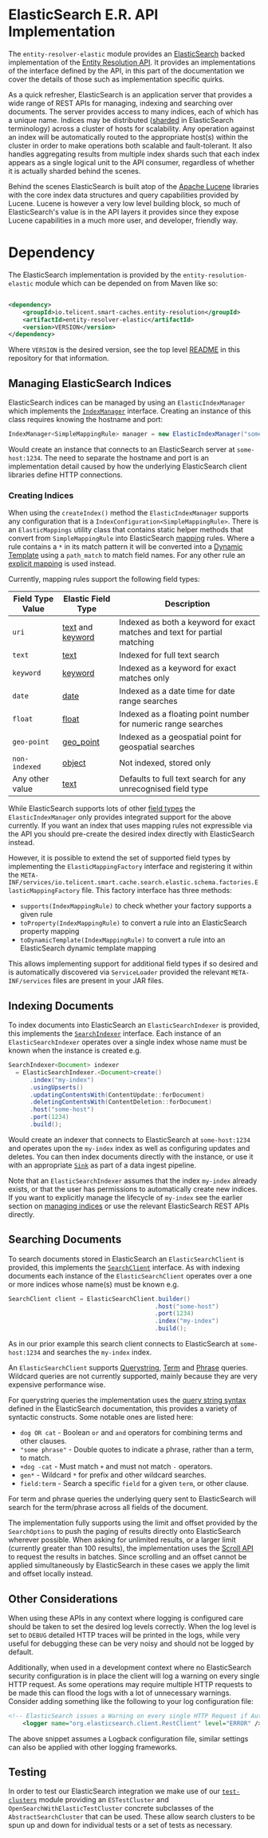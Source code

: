 # ElasticSearch E.R. API Implementation

The `entity-resolver-elastic` module provides an [ElasticSearch][1] backed implementation of the [Entity Resolution API](er-api).
It provides an implementations of the interface defined by the API, in this part of the documentation we cover the details of those such as implementation specific quirks.

As a quick refresher, ElasticSearch is an application server that provides a wide range of REST APIs for managing,
indexing and searching over documents.  The server provides access to many indices, each of which has a unique name.
Indices may be distributed ([sharded][8] in ElasticSearch terminology) across a cluster of hosts for scalability.  Any
operation against an index will be automatically routed to the appropriate host(s) within the cluster in order to make
operations both scalable and fault-tolerant.  It also handles aggregating results from multiple index shards such that
each index appears as a single logical unit to the API consumer, regardless of whether it is actually sharded behind the
scenes.

Behind the scenes ElasticSearch is built atop of the [Apache Lucene][9] libraries with the core index data structures
and query capabilities provided by Lucene.  Lucene is however a very low level building block, so much of
ElasticSearch's value is in the API layers it provides since they expose Lucene capabilities in a much more user, and
developer, friendly way.

# Dependency

The ElasticSearch implementation is provided by the `entity-resolution-elastic` module which can be depended on 
from Maven
like so:

```xml

<dependency>
    <groupId>io.telicent.smart-caches.entity-resolution</groupId>
    <artifactId>entity-resolver-elastic</artifactId>
    <version>VERSION</version>
</dependency>
```

Where `VERSION` is the desired version, see the top level [README](../README.md) in this repository for that
information.

## Managing ElasticSearch Indices

ElasticSearch indices can be managed by using an `ElasticIndexManager` which implements the
[`IndexManager`](managing-indices.md) interface.  Creating an instance of this class requires knowing the hostname and
port:

```java
IndexManager<SimpleMappingRule> manager = new ElasticIndexManager("some-host", 1234);
```

Would create an instance that connects to an ElasticSearch server at `some-host:1234`.  The need to separate the
hostname and port is an implementation detail caused by how the underlying ElasticSearch client libraries define HTTP
connections.

### Creating Indices

When using the `createIndex()` method the `ElasticIndexManager` supports any configuration that is a
`IndexConfiguration<SimpleMappingRule>`.  There is an `ElasticMappings` utility class that contains static helper
methods that convert from `SimpleMappingRule` into ElasticSearch [mapping][2] rules.  Where a rule contains a `*` in its
match pattern it will be converted into a [Dynamic Template][3] using a `path_match` to match field names.  For any
other rule an [explicit mapping][4] is used instead.

Currently, mapping rules support the following field types:

| Field Type Value | Elastic Field Type         | Description                                                               |
|------------------|----------------------------|---------------------------------------------------------------------------|
| `uri`            | [text][6] and [keyword][5] | Indexed as both a keyword for exact matches and text for partial matching |
| `text`           | [text][6]                  | Indexed for full text search                                              |
| `keyword`        | [keyword][5]               | Indexed as a keyword for exact matches only                               |
| `date`           | [date][14]                 | Indexed as a date time for date range searches                            |
| `float`          | [float][15]                | Indexed as a floating point number for numeric range searches             |
| `geo-point`      | [geo_point][16]            | Indexed as a geospatial point for geospatial searches                     |
| `non-indexed`    | [object][12]               | Not indexed, stored only                                                  |
| Any other value  | [text][6]                  | Defaults to full text search for any unrecognised field type              |

While ElasticSearch supports lots of other [field types][7] the `ElasticIndexManager` only provides integrated support
for the above currently.  If you want an index that uses mapping rules not expressible via the API you should pre-create
the desired index directly with ElasticSearch instead.

However, it is possible to extend the set of supported field types by implementing the `ElasticMappingFactory` interface
and registering it within the
`META-INF/services/io.telicent.smart.cache.search.elastic.schema.factories.ElasticMappingFactory` file.  This factory
interface has three methods:

- `supports(IndexMappingRule)` to check whether your factory supports a given rule
- `toProperty(IndexMappingRule)` to convert a rule into an ElasticSearch property mapping
- `toDynamicTemplate(IndexMappingRule)` to convert a rule into an ElasticSearch dynamic template mapping

This allows implementing support for additional field types if so desired and is automatically discovered via
`ServiceLoader` provided the relevant `META-INF/services` files are present in your JAR files.

## Indexing Documents

To index documents into ElasticSearch an `ElasticSearchIndexer` is provided, this implements the
[`SearchIndexer`](indexing-documents.md) interface.  Each instance of an `ElasticSearchIndexer` operates over a single
index whose name must be known when the instance is created e.g.

```java
SearchIndexer<Document> indexer 
  = ElasticSearchIndexer.<Document>create()
      .index("my-index")
      .usingUpserts()
      .updatingContentsWith(ContentUpdate::forDocument)
      .deletingContentsWith(ContentDeletion::forDocument)
      .host("some-host")
      .port(1234)
      .build();
```

Would create an indexer that connects to ElasticSearch at `some-host:1234` and operates upon the `my-index` index as
well as configuring updates and deletes.  You can then index documents directly with the instance, or use it with an
appropriate [`Sink`](indexing-documents.md#using-an-indexing-sink) as part of a data ingest pipeline.

Note that an `ElasticSearchIndexer` assumes that the index `my-index` already exists, or that the user has permissions
to automatically create new indices.  If you want to explicitly manage the lifecycle of `my-index` see the earlier
section on [managing indices](#managing-elasticsearch-indices) or use the relevant ElasticSearch REST APIs directly.

## Searching Documents

To search documents stored in ElasticSearch an `ElasticSearchClient` is provided, this implements the
[`SearchClient`](querying-indices.md) interface.  As with indexing documents each instance of the `ElasticSearchClient`
operates over a one or more indices whose name(s) must be known e.g.

```java
SearchClient client = ElasticSearchClient.builder()
                                         .host("some-host")
                                         .port(1234)
                                         .index("my-index")
                                         .build();
```

As in our prior example this search client connects to ElasticSearch at `some-host:1234` and searches the `my-index`
index.

An `ElasticSearchClient` supports [Querystring](querying-indices.md#querystring-queries),
[Term](querying-indices.md#term-queries) and [Phrase](querying-indices.md#phrase-queries) queries.  Wildcard queries are
not currently supported, mainly because they are very expensive performance wise.

For querystring queries the implementation uses the [query string syntax][10] defined in the ElasticSearch
documentation, this provides a variety of syntactic constructs.  Some notable ones are listed here:

- `dog OR cat` - Boolean `or` and `and` operators for combining terms and other clauses.
- `"some phrase"` - Double quotes to indicate a phrase, rather than a term, to match.
- `+dog -cat` - Must match `+` and must not match `-` operators.
- `gen*` - Wildcard `*` for prefix and other wildcard searches.
- `field:term` - Search a specific `field` for a given `term`, or other clause.

For term and phrase queries the underlying query sent to ElasticSearch will search for the term/phrase across all fields
of the document.

The implementation fully supports using the limit and offset provided by the `SearchOptions` to push the paging of
results directly onto ElasticSearch wherever possible.  When asking for unlimited results, or a larger limit (currently
greater than 100 results), the implementation uses the [Scroll API][11] to request the results in batches.  Since
scrolling and an offset cannot be applied simultaneously by ElasticSearch in these cases we apply the limit and offset
locally instead.

## Other Considerations

When using these APIs in any context where logging is configured care should be taken to set the desired log levels
correctly.  When the log level is set to `DEBUG` detailed HTTP traces will be printed in the logs, while very useful for
debugging these can be very noisy and should not be logged by default.

Additionally, when used in a development context where no ElasticSearch security configuration is in place the client
will log a warning on every single HTTP request.  As some operations may require multiple HTTP requests to be made this
can flood the logs with a lot of unnecessary warnings.  Consider adding something like the following to your log
configuration file:

```xml
<!-- ElasticSearch issues a Warning on every single HTTP Request if Auth is disabled -->
    <logger name="org.elasticsearch.client.RestClient" level="ERROR" />
```

The above snippet assumes a Logback configuration file, similar settings can also be applied with other logging
frameworks.

## Testing

In order to test our ElasticSearch integration we make use of our [`test-clusters`](test-clusters.md) module providing
an `ESTestCluster` and `OpenSearchWithElasticTestCluster` concrete subclasses of the `AbstractSearchCluster` that can
be used.  These allow search clusters to be spun up and down for individual tests or a set of tests as necessary.

[1]: https://www.elastic.co/guide/en/elasticsearch/reference/current/index.html
[2]: https://www.elastic.co/guide/en/elasticsearch/reference/current/mapping.html
[3]: https://www.elastic.co/guide/en/elasticsearch/reference/current/dynamic-templates.html
[4]: https://www.elastic.co/guide/en/elasticsearch/reference/current/explicit-mapping.html
[5]: https://www.elastic.co/guide/en/elasticsearch/reference/8.1/keyword.html#keyword-field-type
[6]: https://www.elastic.co/guide/en/elasticsearch/reference/8.1/text.html#text-field-type
[7]: https://www.elastic.co/guide/en/elasticsearch/reference/8.1/mapping-types.html
[8]: https://www.elastic.co/guide/en/elasticsearch/reference/current/scalability.html
[9]: https://lucene.apache.org
[10]: https://www.elastic.co/guide/en/elasticsearch/reference/8.1/query-dsl-query-string-query.html#query-string-syntax
[11]: https://www.elastic.co/guide/en/elasticsearch/reference/8.1/paginate-search-results.html#scroll-search-results
[12]: https://www.elastic.co/guide/en/elasticsearch/reference/current/object.html
[13]: https://www.elastic.co/guide/en/elasticsearch/reference/8.4/mapping-source-field.html
[14]: https://www.elastic.co/guide/en/elasticsearch/reference/8.4/date.html
[15]: https://www.elastic.co/guide/en/elasticsearch/reference/8.4/number.html
[16]: https://www.elastic.co/guide/en/elasticsearch/reference/8.4/geo-point.html
